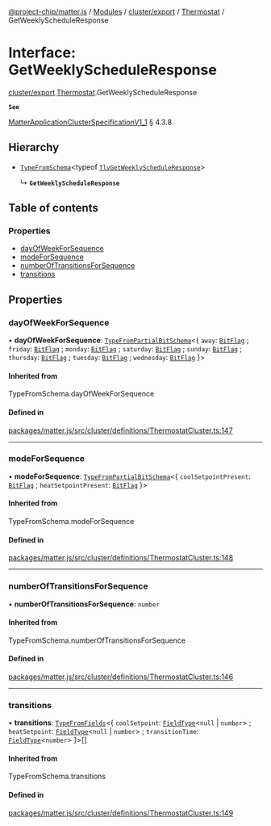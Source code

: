 [@project-chip/matter.js](../README.md) / [Modules](../modules.md) / [cluster/export](../modules/cluster_export.md) / [Thermostat](../modules/cluster_export.Thermostat.md) / GetWeeklyScheduleResponse

# Interface: GetWeeklyScheduleResponse

[cluster/export](../modules/cluster_export.md).[Thermostat](../modules/cluster_export.Thermostat.md).GetWeeklyScheduleResponse

**`See`**

[MatterApplicationClusterSpecificationV1_1](spec_export.MatterApplicationClusterSpecificationV1_1.md) § 4.3.8

## Hierarchy

- [`TypeFromSchema`](../modules/tlv_export.md#typefromschema)\<typeof [`TlvGetWeeklyScheduleResponse`](../modules/cluster_export.Thermostat.md#tlvgetweeklyscheduleresponse)\>

  ↳ **`GetWeeklyScheduleResponse`**

## Table of contents

### Properties

- [dayOfWeekForSequence](cluster_export.Thermostat.GetWeeklyScheduleResponse.md#dayofweekforsequence)
- [modeForSequence](cluster_export.Thermostat.GetWeeklyScheduleResponse.md#modeforsequence)
- [numberOfTransitionsForSequence](cluster_export.Thermostat.GetWeeklyScheduleResponse.md#numberoftransitionsforsequence)
- [transitions](cluster_export.Thermostat.GetWeeklyScheduleResponse.md#transitions)

## Properties

### dayOfWeekForSequence

• **dayOfWeekForSequence**: [`TypeFromPartialBitSchema`](../modules/schema_export.md#typefrompartialbitschema)\<\{ `away`: [`BitFlag`](../modules/schema_export.md#bitflag) ; `friday`: [`BitFlag`](../modules/schema_export.md#bitflag) ; `monday`: [`BitFlag`](../modules/schema_export.md#bitflag) ; `saturday`: [`BitFlag`](../modules/schema_export.md#bitflag) ; `sunday`: [`BitFlag`](../modules/schema_export.md#bitflag) ; `thursday`: [`BitFlag`](../modules/schema_export.md#bitflag) ; `tuesday`: [`BitFlag`](../modules/schema_export.md#bitflag) ; `wednesday`: [`BitFlag`](../modules/schema_export.md#bitflag)  }\>

#### Inherited from

TypeFromSchema.dayOfWeekForSequence

#### Defined in

[packages/matter.js/src/cluster/definitions/ThermostatCluster.ts:147](https://github.com/project-chip/matter.js/blob/3adaded6/packages/matter.js/src/cluster/definitions/ThermostatCluster.ts#L147)

___

### modeForSequence

• **modeForSequence**: [`TypeFromPartialBitSchema`](../modules/schema_export.md#typefrompartialbitschema)\<\{ `coolSetpointPresent`: [`BitFlag`](../modules/schema_export.md#bitflag) ; `heatSetpointPresent`: [`BitFlag`](../modules/schema_export.md#bitflag)  }\>

#### Inherited from

TypeFromSchema.modeForSequence

#### Defined in

[packages/matter.js/src/cluster/definitions/ThermostatCluster.ts:148](https://github.com/project-chip/matter.js/blob/3adaded6/packages/matter.js/src/cluster/definitions/ThermostatCluster.ts#L148)

___

### numberOfTransitionsForSequence

• **numberOfTransitionsForSequence**: `number`

#### Inherited from

TypeFromSchema.numberOfTransitionsForSequence

#### Defined in

[packages/matter.js/src/cluster/definitions/ThermostatCluster.ts:146](https://github.com/project-chip/matter.js/blob/3adaded6/packages/matter.js/src/cluster/definitions/ThermostatCluster.ts#L146)

___

### transitions

• **transitions**: [`TypeFromFields`](../modules/tlv_export.md#typefromfields)\<\{ `coolSetpoint`: [`FieldType`](tlv_export.FieldType.md)\<``null`` \| `number`\> ; `heatSetpoint`: [`FieldType`](tlv_export.FieldType.md)\<``null`` \| `number`\> ; `transitionTime`: [`FieldType`](tlv_export.FieldType.md)\<`number`\>  }\>[]

#### Inherited from

TypeFromSchema.transitions

#### Defined in

[packages/matter.js/src/cluster/definitions/ThermostatCluster.ts:149](https://github.com/project-chip/matter.js/blob/3adaded6/packages/matter.js/src/cluster/definitions/ThermostatCluster.ts#L149)
